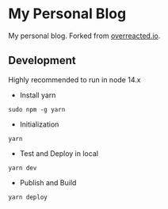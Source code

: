 # My Personal Blog

My personal blog. Forked from [overreacted.io](https://overreacted.io/).

## Development

Highly recommended to run in node 14.x

- Install yarn

```
sudo npm -g yarn
```

- Initialization

```
yarn
```

- Test and Deploy in local

```
yarn dev
```

- Publish and Build

```
yarn deploy
```